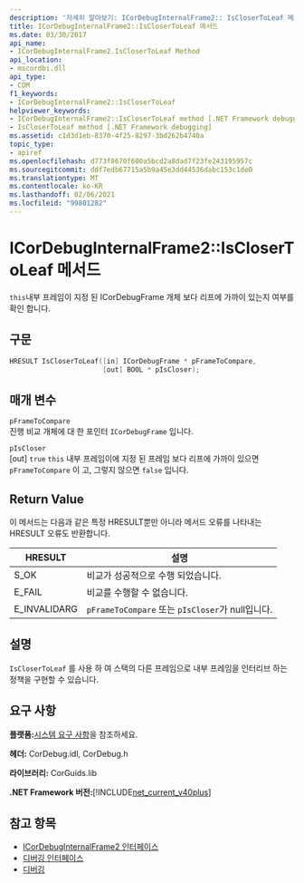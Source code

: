 ```yaml
---
description: '자세히 알아보기: ICorDebugInternalFrame2:: IsCloserToLeaf 메서드'
title: ICorDebugInternalFrame2::IsCloserToLeaf 메서드
ms.date: 03/30/2017
api_name:
- ICorDebugInternalFrame2.IsCloserToLeaf Method
api_location:
- mscordbi.dll
api_type:
- COM
f1_keywords:
- ICorDebugInternalFrame2::IsCloserToLeaf
helpviewer_keywords:
- ICorDebugInternalFrame2::IsCloserToLeaf method [.NET Framework debugging]
- IsCloserToLeaf method [.NET Framework debugging]
ms.assetid: c1d3d1eb-8370-4f25-8297-3bd262b4740a
topic_type:
- apiref
ms.openlocfilehash: d773f8670f600a5bcd2a8dad7f23fe243195957c
ms.sourcegitcommit: ddf7edb67715a5b9a45e3dd44536dabc153c1de0
ms.translationtype: MT
ms.contentlocale: ko-KR
ms.lasthandoff: 02/06/2021
ms.locfileid: "99801282"
---
```

# <a name="icordebuginternalframe2isclosertoleaf-method"></a>ICorDebugInternalFrame2::IsCloserToLeaf 메서드

`this`내부 프레임이 지정 된 ICorDebugFrame 개체 보다 리프에 가까이 있는지 여부를 확인 합니다.  
  
## <a name="syntax"></a>구문  
  
```cpp  
HRESULT IsCloserToLeaf([in] ICorDebugFrame * pFrameToCompare,  
                       [out] BOOL * pIsCloser);  
```  
  
## <a name="parameters"></a>매개 변수  

 `pFrameToCompare`  
 진행 비교 개체에 대 한 포인터 `ICorDebugFrame` 입니다.  
  
 `pIsCloser`  
 [out] `true` `this` 내부 프레임이에 지정 된 프레임 보다 리프에 가까이 있으면 `pFrameToCompare` 이 고, 그렇지 않으면 `false` 입니다.  
  
## <a name="return-value"></a>Return Value  

 이 메서드는 다음과 같은 특정 HRESULT뿐만 아니라 메서드 오류를 나타내는 HRESULT 오류도 반환합니다.  
  
|HRESULT|설명|  
|-------------|-----------------|  
|S_OK|비교가 성공적으로 수행 되었습니다.|  
|E_FAIL|비교를 수행할 수 없습니다.|  
|E_INVALIDARG|`pFrameToCompare` 또는 `pIsCloser`가 null입니다.|  
  
## <a name="remarks"></a>설명  

 `IsCloserToLeaf` 를 사용 하 여 스택의 다른 프레임으로 내부 프레임을 인터리브 하는 정책을 구현할 수 있습니다.  
  
## <a name="requirements"></a>요구 사항  

 **플랫폼:**[시스템 요구 사항](../../get-started/system-requirements.md)을 참조하세요.  
  
 **헤더:** CorDebug.idl, CorDebug.h  
  
 **라이브러리:** CorGuids.lib  
  
 **.NET Framework 버전:**[!INCLUDE[net_current_v40plus](../../../../includes/net-current-v40plus-md.md)]  
  
## <a name="see-also"></a>참고 항목

- [ICorDebugInternalFrame2 인터페이스](icordebuginternalframe2-interface.md)
- [디버깅 인터페이스](debugging-interfaces.md)
- [디버깅](index.md)
